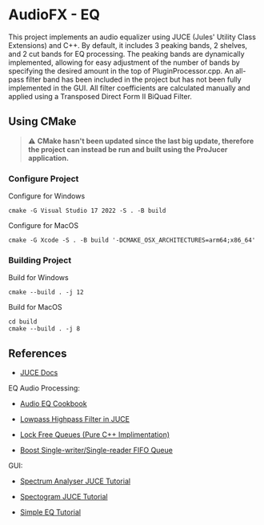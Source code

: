 # AudioFX - EQ

This project implements an audio equalizer using JUCE (Jules' Utility Class Extensions) and C++. By default, it includes 3 peaking bands, 2 shelves, and 2 cut bands for EQ processing. The peaking bands are dynamically implemented, allowing for easy adjustment of the number of bands by specifying the desired amount in the top of PluginProcessor.cpp. An all-pass filter band has been included in the project but has not been fully implemented in the GUI. All filter coefficients are calculated manually and applied using a Transposed Direct Form II BiQuad Filter.

## Using CMake

> :warning: **CMake hasn't been updated since the last big update, therefore the project can instead be run and built using the ProJucer application.**

### Configure Project

Configure for Windows
```console
cmake -G Visual Studio 17 2022 -S . -B build
```

Configure for MacOS
```console
cmake -G Xcode -S . -B build '-DCMAKE_OSX_ARCHITECTURES=arm64;x86_64'
```

### Building Project

Build for Windows
```console
cmake --build . -j 12
```

Build for MacOS
```console
cd build
cmake --build . -j 8
```

## References

- [JUCE Docs](https://docs.juce.com/)

EQ Audio Processing:

- [Audio EQ Cookbook](https://webaudio.github.io/Audio-EQ-Cookbook/audio-eq-cookbook.html)

- [Lowpass Highpass Filter in JUCE](https://thewolfsound.com/lowpass-highpass-filter-plugin-with-juce/)

- [Lock Free Queues (Pure C++ Implimentation)](https://jbseg.medium.com/lock-free-queues-e48de693654b)

- [Boost Single-writer/Single-reader FIFO Queue](https://www.boost.org/doc/libs/1_53_0/doc/html/boost/lockfree/spsc_queue.html)

GUI:

- [Spectrum Analyser JUCE Tutorial](https://docs.juce.com/master/tutorial_spectrum_analyser.html)

- [Spectogram JUCE Tutorial](https://docs.juce.com/master/tutorial_simple_fft.html)

- [Simple EQ Tutorial](https://www.youtube.com/watch?v=i_Iq4_Kd7Rc&ab_channel=freeCodeCamp.org)
